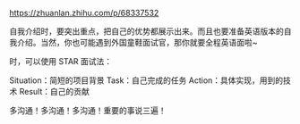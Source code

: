 https://zhuanlan.zhihu.com/p/68337532



自我介绍时，要突出重点，把自己的优势都展示出来。而且也要准备英语版本的自我介绍。当然，你也可能遇到外国童鞋面试官，那你就要全程英语面啦~

时，可以使用 STAR 面试法：

Situation：简短的项目背景
Task：自己完成的任务
Action：具体实现，用到的技术
Result：自己的贡献


多沟通！多沟通！多沟通！重要的事说三遍！
